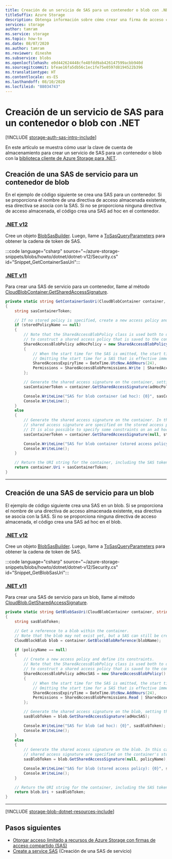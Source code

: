```yaml
---
title: Creación de un servicio de SAS para un contenedor o blob con .NET
titleSuffix: Azure Storage
description: Obtenga información sobre cómo crear una firma de acceso compartido (SAS) de servicio para un contenedor o un blob mediante la biblioteca cliente de .NET.
services: storage
author: tamram
ms.service: storage
ms.topic: how-to
ms.date: 08/07/2020
ms.author: tamram
ms.reviewer: dineshm
ms.subservice: blobs
ms.openlocfilehash: e0d442624448cfe48fdd9ab426147599acbb940d
ms.sourcegitcommit: bfeae16fa5db56c1ec1fe75e0597d8194522b396
ms.translationtype: HT
ms.contentlocale: es-ES
ms.lasthandoff: 08/10/2020
ms.locfileid: "88034743"
---
```

# <a name="create-a-service-sas-for-a-container-or-blob-with-net"></a>Creación de un servicio de SAS para un contenedor o blob con .NET

[!INCLUDE [storage-auth-sas-intro-include](../../../includes/storage-auth-sas-intro-include.md)]

En este artículo se muestra cómo usar la clave de cuenta de almacenamiento para crear un servicio de SAS para un contenedor o blob con la [biblioteca cliente de Azure Storage para .NET](/dotnet/api/overview/azure/storage?view=azure-dotnet).

## <a name="create-a-service-sas-for-a-blob-container"></a>Creación de una SAS de servicio para un contenedor de blob

En el ejemplo de código siguiente se crea una SAS para un contenedor. Si se proporciona el nombre de una directiva de acceso almacenada existente, esa directiva se asocia con la SAS. Si no se proporciona ninguna directiva de acceso almacenada, el código crea una SAS ad hoc en el contenedor.

### <a name="net-v12"></a>[\.NET v12](#tab/dotnet)

Cree un objeto [BlobSasBuilder](/dotnet/api/azure.storage.sas.blobsasbuilder). Luego, llame a [ToSasQueryParameters](/dotnet/api/azure.storage.sas.blobsasbuilder.tosasqueryparameters) para obtener la cadena de token de SAS. 

:::code language="csharp" source="~/azure-storage-snippets/blobs/howto/dotnet/dotnet-v12/Security.cs" id="Snippet_GetContainerSasUri":::

### <a name="net-v11"></a>[\.NET v11](#tab/dotnetv11)

Para crear una SAS de servicio para un contenedor, llame al método [CloudBlobContainer.GetSharedAccessSignature](/dotnet/api/microsoft.azure.storage.blob.cloudblobcontainer.getsharedaccesssignature).

```csharp
private static string GetContainerSasUri(CloudBlobContainer container, string storedPolicyName = null)
{
    string sasContainerToken;

    // If no stored policy is specified, create a new access policy and define its constraints.
    if (storedPolicyName == null)
    {
        // Note that the SharedAccessBlobPolicy class is used both to define the parameters of an ad hoc SAS, and
        // to construct a shared access policy that is saved to the container's shared access policies.
        SharedAccessBlobPolicy adHocPolicy = new SharedAccessBlobPolicy()
        {
            // When the start time for the SAS is omitted, the start time is assumed to be the time when the storage service receives the request.
            // Omitting the start time for a SAS that is effective immediately helps to avoid clock skew.
            SharedAccessExpiryTime = DateTime.UtcNow.AddHours(24),
            Permissions = SharedAccessBlobPermissions.Write | SharedAccessBlobPermissions.List
        };

        // Generate the shared access signature on the container, setting the constraints directly on the signature.
        sasContainerToken = container.GetSharedAccessSignature(adHocPolicy, null);

        Console.WriteLine("SAS for blob container (ad hoc): {0}", sasContainerToken);
        Console.WriteLine();
    }
    else
    {
        // Generate the shared access signature on the container. In this case, all of the constraints for the
        // shared access signature are specified on the stored access policy, which is provided by name.
        // It is also possible to specify some constraints on an ad hoc SAS and others on the stored access policy.
        sasContainerToken = container.GetSharedAccessSignature(null, storedPolicyName);

        Console.WriteLine("SAS for blob container (stored access policy): {0}", sasContainerToken);
        Console.WriteLine();
    }

    // Return the URI string for the container, including the SAS token.
    return container.Uri + sasContainerToken;
}

```
---

## <a name="create-a-service-sas-for-a-blob"></a>Creación de una SAS de servicio para un blob

El ejemplo de código siguiente crea una SAS en un blob. Si se proporciona el nombre de una directiva de acceso almacenada existente, esa directiva se asocia con la SAS. Si no se proporciona ninguna directiva de acceso almacenada, el código crea una SAS ad hoc en el blob.

### <a name="net-v12"></a>[\.NET v12](#tab/dotnet)

Cree un objeto [BlobSasBuilder](/dotnet/api/azure.storage.sas.blobsasbuilder). Luego, llame a [ToSasQueryParameters](/dotnet/api/azure.storage.sas.blobsasbuilder.tosasqueryparameters) para obtener la cadena de token de SAS. 

:::code language="csharp" source="~/azure-storage-snippets/blobs/howto/dotnet/dotnet-v12/Security.cs" id="Snippet_GetBlobSasUri":::

### <a name="net-v11"></a>[\.NET v11](#tab/dotnetv11)

Para crear una SAS de servicio para un blob, llame al método [CloudBlob.GetSharedAccessSignature](/dotnet/api/microsoft.azure.storage.blob.cloudblob.getsharedaccesssignature).

```csharp
private static string GetBlobSasUri(CloudBlobContainer container, string blobName, string policyName = null)
{
    string sasBlobToken;

    // Get a reference to a blob within the container.
    // Note that the blob may not exist yet, but a SAS can still be created for it.
    CloudBlockBlob blob = container.GetBlockBlobReference(blobName);

    if (policyName == null)
    {
        // Create a new access policy and define its constraints.
        // Note that the SharedAccessBlobPolicy class is used both to define the parameters of an ad hoc SAS, and
        // to construct a shared access policy that is saved to the container's shared access policies.
        SharedAccessBlobPolicy adHocSAS = new SharedAccessBlobPolicy()
        {
            // When the start time for the SAS is omitted, the start time is assumed to be the time when the storage service receives the request.
            // Omitting the start time for a SAS that is effective immediately helps to avoid clock skew.
            SharedAccessExpiryTime = DateTime.UtcNow.AddHours(24),
            Permissions = SharedAccessBlobPermissions.Read | SharedAccessBlobPermissions.Write | SharedAccessBlobPermissions.Create
        };

        // Generate the shared access signature on the blob, setting the constraints directly on the signature.
        sasBlobToken = blob.GetSharedAccessSignature(adHocSAS);

        Console.WriteLine("SAS for blob (ad hoc): {0}", sasBlobToken);
        Console.WriteLine();
    }
    else
    {
        // Generate the shared access signature on the blob. In this case, all of the constraints for the
        // shared access signature are specified on the container's stored access policy.
        sasBlobToken = blob.GetSharedAccessSignature(null, policyName);

        Console.WriteLine("SAS for blob (stored access policy): {0}", sasBlobToken);
        Console.WriteLine();
    }

    // Return the URI string for the container, including the SAS token.
    return blob.Uri + sasBlobToken;
}
```
---

[!INCLUDE [storage-blob-dotnet-resources-include](../../../includes/storage-blob-dotnet-resources-include.md)]

## <a name="next-steps"></a>Pasos siguientes

- [Otorgar acceso limitado a recursos de Azure Storage con firmas de acceso compartido (SAS)](../common/storage-sas-overview.md)
- [Create a service SAS](/rest/api/storageservices/create-service-sas) (Creación de una SAS de servicio)
